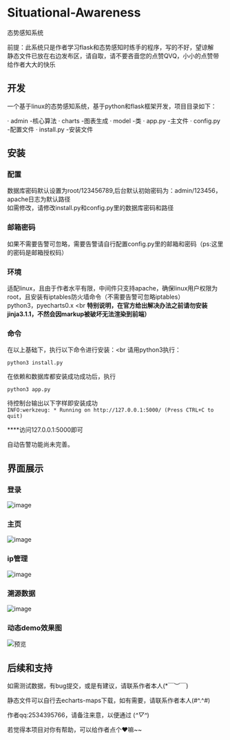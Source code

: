 # Situational-Awareness
态势感知系统

前提：此系统只是作者学习flask和态势感知时练手的程序，写的不好，望谅解<br>
静态文件已放在右边发布区，请自取，请不要吝啬您的点赞QVQ，小小的点赞带给作者大大的快乐

## 开发
一个基于linux的态势感知系统，基于python和flask框架开发，项目目录如下：

· admin -核心算法
· charts -图表生成
· model -类
· app.py -主文件
· config.py -配置文件
· install.py -安装文件

## 安装
### 配置
数据库密码默认设置为root/123456789,后台默认初始密码为：admin/123456，apache日志为默认路径<br>
如需修改，请修改install.py和config.py里的数据库密码和路径

### 邮箱密码
如果不需要告警可忽略，需要告警请自行配置config.py里的邮箱和密码（ps:这里的密码是邮箱授权码）

### 环境
适配linux，且由于作者水平有限，中间件只支持apache，确保linux用户权限为root，且安装有iptables防火墙命令（不需要告警可忽略iptables）<br>
python3，pyecharts0.x <br
**特别说明，在官方给出解决办法之前请勿安装jinja3.1.1，不然会因markup被破坏无法渲染到前端）**

### 命令
在以上基础下，执行以下命令进行安装：<br
请用python3执行：<br>

`python3 install.py`

在依赖和数据库都安装成功成功后，执行<br>

`python3 app.py`

待控制台输出以下字样即安装成功<br>
`INFO:werkzeug: * Running on http://127.0.0.1:5000/ (Press CTRL+C to quit)`

****访问127.0.0.1:5000即可

自动告警功能尚未完善。


## 界面展示

### 登录
![image](https://user-images.githubusercontent.com/78641812/163193263-a5f48a04-b4b0-479f-a484-1ba172139e83.png)

### 主页
![image](https://user-images.githubusercontent.com/78641812/163193478-f33ccc19-b8be-4ea4-a71a-77549f3213f3.png)

### ip管理

![image](https://user-images.githubusercontent.com/78641812/163193685-141841e4-8c3f-4dbe-8c4a-81a18f79b243.png)

### 溯源数据

![image](https://user-images.githubusercontent.com/78641812/163193967-2c4ade2b-12d3-4cc2-9139-581677ddc966.png)

### 动态demo效果图

![预览](https://user-images.githubusercontent.com/78641812/163195281-04f3d30f-4b1f-40f0-97c8-e753456f4326.gif)

## 后续和支持

如需测试数据，有bug提交，或是有建议，请联系作者本人(*￣︶￣)

静态文件可以自行去echarts-maps下载，如有需要，请联系作者本人(#^.^#)

作者qq:2534395766，请备注来意，以便通过 (*^▽^*)

若觉得本项目对你有帮助，可以给作者点个❤嘛~~

